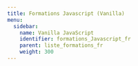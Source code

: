 ```yaml
---
title: Formations Javascript (Vanilla)
menu:
  sidebar:
    name: Vanilla JavaScript
    identifier: formations_Javascript_fr
    parent: liste_formations_fr
    weight: 300
---
```

